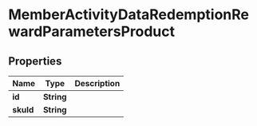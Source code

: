 

# MemberActivityDataRedemptionRewardParametersProduct


## Properties

| Name | Type | Description |
|------------ | ------------- | ------------- |
|**id** | **String** |  |
|**skuId** | **String** |  |



